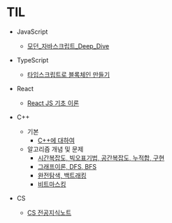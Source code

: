 # TIL

* JavaScript
  * [모던_자바스크립트_Deep_Dive](JavaScript/01_모던_자바스크립트_Deep_Dive/00_목차.md)
* TypeScript
  * [타입스크립트로 블록체인 만들기](./TypeScript/01_타입스크립트로_블록체인_만들기/00_목차.md)

* React
  * [React JS 기초 이론](React/01_ReactJS_기초_이론/00_목차.md)
* C++
  * 기본
    * [C++에 대하여](C++/01_기본/01_01_00_C++에대하여.md) 
  * 알고리즘 개념 및 문제
    * [시간복잡도, 빅오표기법, 공간복잡도, 누적합, 구현](C++/02_알고리즘개념및문제/01_시간복잡도_빅오표기법_공간복잡도_누적합_구현/01_00_목차.md)
    * [그래프이론, DFS, BFS](C++/02_알고리즘개념및문제/02_그래프이론_DFS_BFS/02_00_목차.md)
    * [완전탐색, 백트래킹](C++/02_알고리즘개념및문제/03_완전탐색_백트래킹/03_00_목차.md)
    * [비트마스킹](C++/02_알고리즘개념및문제/04_비트마스킹/04_00_목차.md)
* CS
  * [CS 전공지식노트](CS/01_CS전공지식노트/00_목차.md)
